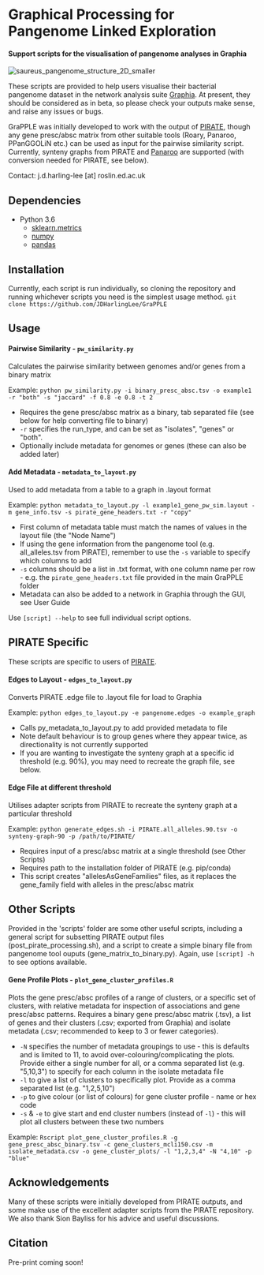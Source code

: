 # Graphical Processing for Pangenome Linked Exploration

#### Support scripts for the visualisation of pangenome analyses in Graphia

![saureus_pangenome_structure_2D_smaller](https://user-images.githubusercontent.com/43573509/118498191-ab408900-b71d-11eb-8e1a-1462f00a7206.png)

These scripts are provided to help users visualise their bacterial pangenome dataset in the network analysis suite [Graphia](https://graphia.app). At present, they should be considered as in beta, so please check your outputs make sense, and raise any issues or bugs.

GraPPLE was initially developed to work with the output of [PIRATE](https://github.com/SionBayliss/PIRATE), though any gene presc/absc matrix from other suitable tools (Roary, Panaroo, PPanGGOLiN etc.) can be used as input for the pairwise similarity script. Currently, synteny graphs from PIRATE and [Panaroo](https://github.com/gtonkinhill/panaroo) are supported (with conversion needed for PIRATE, see below).

Contact: j.d.harling-lee [at] roslin.ed.ac.uk

## Dependencies
* Python 3.6
   * [sklearn.metrics](https://scikit-learn.org/stable/install.html)
   * [numpy](https://numpy.org/install/)
   * [pandas](https://pandas.pydata.org/pandas-docs/stable/getting_started/install.html)

## Installation
Currently, each script is run individually, so cloning the repository and running whichever scripts you need is the simplest usage method.
`git clone https://github.com/JDHarlingLee/GraPPLE`

## Usage
#### Pairwise Similarity - `pw_similarity.py`
Calculates the pairwise similarity between genomes and/or genes from a binary matrix

Example: `python pw_similarity.py -i binary_presc_absc.tsv -o example1 -r "both" -s "jaccard" -f 0.8 -e 0.8 -t 2`

  * Requires the gene presc/absc matrix as a binary, tab separated file (see below for help converting file to binary)
  * `-r` specifies the run_type, and can be set as "isolates", "genes" or "both".
  * Optionally include metadata for genomes or genes (these can also be added later)

#### Add Metadata - `metadata_to_layout.py`
Used to add metadata from a table to a graph in .layout format

Example: `python metadata_to_layout.py -l example1_gene_pw_sim.layout -m gene_info.tsv -s pirate_gene_headers.txt -r "copy"`

  * First column of metadata table must match the names of values in the layout file (the "Node Name")
  * If using the gene information from the pangenome tool (e.g. all_alleles.tsv from PIRATE), remember to use the `-s` variable to specify which columns to add
  * `-s` columns should be a list in .txt format, with one column name per row - e.g. the `pirate_gene_headers.txt` file provided in the main GraPPLE folder
  * Metadata can also be added to a network in Graphia through the GUI, see User Guide

Use `[script] --help` to see full individual script options.

## PIRATE Specific
These scripts are specific to users of [PIRATE](https://github.com/SionBayliss/PIRATE).

#### Edges to Layout - `edges_to_layout.py` 
Converts PIRATE .edge file to .layout file for load to Graphia

Example: `python edges_to_layout.py -e pangenome.edges -o example_graph` 

  * Calls py_metadata_to_layout.py to add provided metadata to file
  * Note default behaviour is to group genes where they appear twice, as directionality is not currently supported
  * If you are wanting to investigate the synteny graph at a specific id threshold (e.g. 90%), you may need to recreate the graph file, see below.
 
#### Edge File at different threshold
Utilises adapter scripts from PIRATE to recreate the synteny graph at a particular threshold

Example: `python generate_edges.sh -i PIRATE.all_alleles.90.tsv -o synteny-graph-90 -p /path/to/PIRATE/`

  * Requires input of a presc/absc matrix at a single threshold (see Other Scripts)
  * Requires path to the installation folder of PIRATE (e.g. pip/conda)
  * This script creates "allelesAsGeneFamilies" files, as it replaces the gene_family field with alleles in the presc/absc matrix

## Other Scripts
Provided in the 'scripts' folder are some other useful scripts, including a general script for subsetting PIRATE output files (post_pirate_processing.sh), and a script to create a simple binary file from pangenome tool ouputs (gene_matrix_to_binary.py). Again, use `[script] -h` to see options available.

#### Gene Profile Plots - `plot_gene_cluster_profiles.R`
Plots the gene presc/absc profiles of a range of clusters, or a specific set of clusters, with relative metadata for inspection of associations and gene presc/absc patterns. Requires a binary gene presc/absc matrix (.tsv), a list of genes and their clusters (.csv; exported from Graphia) and isolate metadata (.csv; recommended to keep to 3 or fewer categories).

  * `-N` specifies the number of metadata groupings to use - this is defaults and is limited to 11, to avoid over-colouring/complicating the plots. Provide either a single number for all, or a comma separated list (e.g. "5,10,3") to specify for each column in the isolate metadata file
  * `-l` to give a list of clusters to specifically plot. Provide as a comma separated list (e.g. "1,2,5,10")
  * `-p` to give colour (or list of colours) for gene cluster profile - name or hex code
  * `-s` & `-e` to give start and end cluster numbers (instead of `-l`) - this will plot all clusters between these two numbers

Example: `Rscript plot_gene_cluster_profiles.R -g gene_presc_absc_binary.tsv -c gene_clusters_mcli150.csv -m isolate_metadata.csv -o gene_cluster_plots/ -l "1,2,3,4" -N "4,10" -p "blue"`


## Acknowledgements
Many of these scripts were initially developed from PIRATE outputs, and some make use of the excellent adapter scripts from the PIRATE repository. We also thank Sion Bayliss for his advice and useful discussions.

## Citation
Pre-print coming soon!
